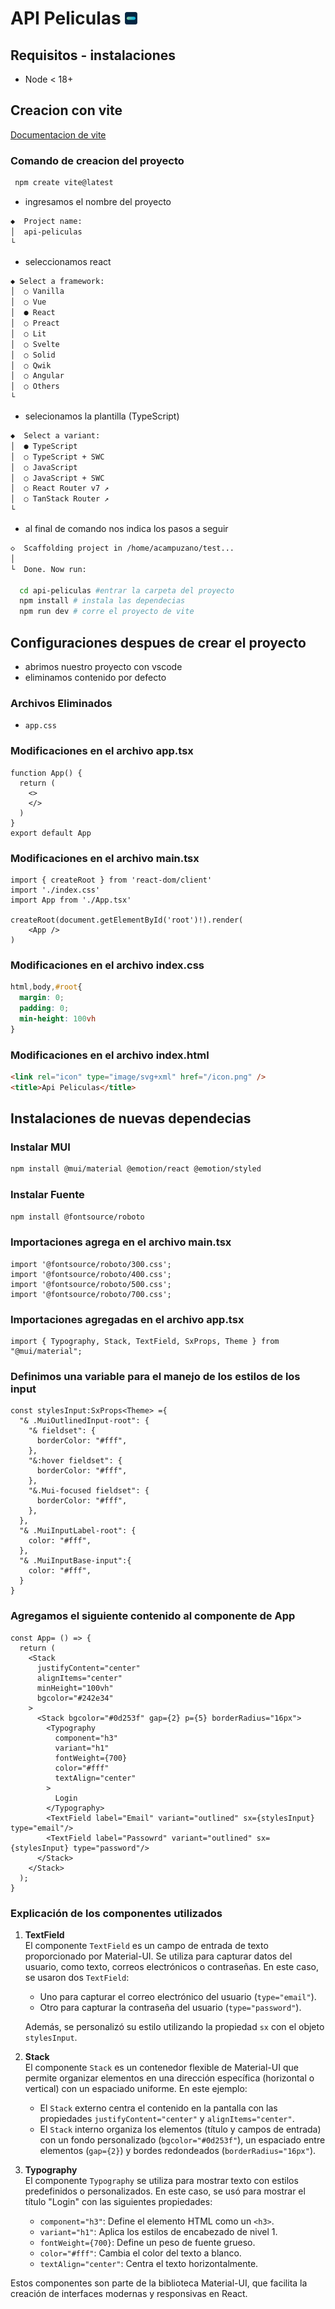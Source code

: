 # API Peliculas <img src="./public/icon.png" alt="Logo" width="20" height="20">

## Requisitos - instalaciones
* Node < 18+

## Creacion con vite
[Documentacion de vite](https://vite.dev/guide/)

### Comando de creacion del proyecto
```sh
 npm create vite@latest
```

* ingresamos el nombre del proyecto
```sh
◆  Project name:
│  api-peliculas
└
```
* seleccionamos react
```sh
◆ Select a framework:
│  ○ Vanilla
│  ○ Vue
│  ● React
│  ○ Preact
│  ○ Lit
│  ○ Svelte
│  ○ Solid
│  ○ Qwik
│  ○ Angular
│  ○ Others
└
```
* selecionamos la plantilla (TypeScript)
```sh
◆  Select a variant:
│  ● TypeScript
│  ○ TypeScript + SWC
│  ○ JavaScript
│  ○ JavaScript + SWC
│  ○ React Router v7 ↗
│  ○ TanStack Router ↗
└

```
* al final de comando nos indica los pasos a seguir

```sh
◇  Scaffolding project in /home/acampuzano/test...
│
└  Done. Now run:

  cd api-peliculas #entrar la carpeta del proyecto
  npm install # instala las dependecias
  npm run dev # corre el proyecto de vite
```

## Configuraciones despues de crear el proyecto
* abrimos nuestro proyecto con vscode
* eliminamos contenido por defecto

### Archivos Eliminados
* `app.css`

### Modificaciones en el archivo app.tsx
```tsx
function App() {
  return (
    <>
    </>
  )
}
export default App

```

### Modificaciones en el archivo main.tsx
```tsx
import { createRoot } from 'react-dom/client'
import './index.css'
import App from './App.tsx'

createRoot(document.getElementById('root')!).render(
    <App />
)
```

### Modificaciones en el archivo index.css
```css
html,body,#root{
  margin: 0;
  padding: 0;
  min-height: 100vh
}
```

### Modificaciones en el archivo index.html
```html
<link rel="icon" type="image/svg+xml" href="/icon.png" />
<title>Api Peliculas</title>
```

## Instalaciones de nuevas dependecias
### Instalar MUI
```sh 
npm install @mui/material @emotion/react @emotion/styled
```
### Instalar Fuente
```sh 
npm install @fontsource/roboto
```
### Importaciones agrega en el archivo main.tsx

```tsx
import '@fontsource/roboto/300.css';
import '@fontsource/roboto/400.css';
import '@fontsource/roboto/500.css';
import '@fontsource/roboto/700.css';
```
### Importaciones agregadas en el archivo app.tsx
```tsx
import { Typography, Stack, TextField, SxProps, Theme } from "@mui/material";
```

### Definimos una variable para el manejo de los estilos de los input

```tsx
const stylesInput:SxProps<Theme> ={
  "& .MuiOutlinedInput-root": {
    "& fieldset": {
      borderColor: "#fff",
    },
    "&:hover fieldset": {
      borderColor: "#fff",
    },
    "&.Mui-focused fieldset": {
      borderColor: "#fff",
    },
  },
  "& .MuiInputLabel-root": {
    color: "#fff",
  },
  "& .MuiInputBase-input":{
    color: "#fff",
  }
}
```
### Agregamos el siguiente contenido al componente de App
```tsx
const App= () => {
  return (
    <Stack
      justifyContent="center"
      alignItems="center"
      minHeight="100vh"
      bgcolor="#242e34"
    >
      <Stack bgcolor="#0d253f" gap={2} p={5} borderRadius="16px">
        <Typography
          component="h3"
          variant="h1"
          fontWeight={700}
          color="#fff"
          textAlign="center"
        >
          Login
        </Typography>
        <TextField label="Email" variant="outlined" sx={stylesInput} type="email"/>
        <TextField label="Passowrd" variant="outlined" sx={stylesInput} type="password"/>
      </Stack>
    </Stack>
  );
}
```

### Explicación de los componentes utilizados

1. **TextField**  
   El componente `TextField` es un campo de entrada de texto proporcionado por Material-UI. Se utiliza para capturar datos del usuario, como texto, correos electrónicos o contraseñas. En este caso, se usaron dos `TextField`:
   - Uno para capturar el correo electrónico del usuario (`type="email"`).
   - Otro para capturar la contraseña del usuario (`type="password"`).

   Además, se personalizó su estilo utilizando la propiedad `sx` con el objeto `stylesInput`.

2. **Stack**  
   El componente `Stack` es un contenedor flexible de Material-UI que permite organizar elementos en una dirección específica (horizontal o vertical) con un espaciado uniforme. En este ejemplo:
   - El `Stack` externo centra el contenido en la pantalla con las propiedades `justifyContent="center"` y `alignItems="center"`.
   - El `Stack` interno organiza los elementos (título y campos de entrada) con un fondo personalizado (`bgcolor="#0d253f"`), un espaciado entre elementos (`gap={2}`) y bordes redondeados (`borderRadius="16px"`).

3. **Typography**  
   El componente `Typography` se utiliza para mostrar texto con estilos predefinidos o personalizados. En este caso, se usó para mostrar el título "Login" con las siguientes propiedades:
   - `component="h3"`: Define el elemento HTML como un `<h3>`.
   - `variant="h1"`: Aplica los estilos de encabezado de nivel 1.
   - `fontWeight={700}`: Define un peso de fuente grueso.
   - `color="#fff"`: Cambia el color del texto a blanco.
   - `textAlign="center"`: Centra el texto horizontalmente.

Estos componentes son parte de la biblioteca Material-UI, que facilita la creación de interfaces modernas y responsivas en React.